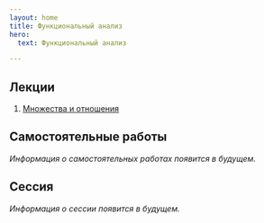 ```yaml
---
layout: home
title: Функциональный анализ
hero:
  text: Функциональный анализ

---
```


## Лекции

1. [Множества и отношения](./2025/lectures/01/)

## Самостоятельные работы
*Информация о самостоятельных работах появится в будущем.*

## Сессия

*Информация о сессии появится в будущем.*